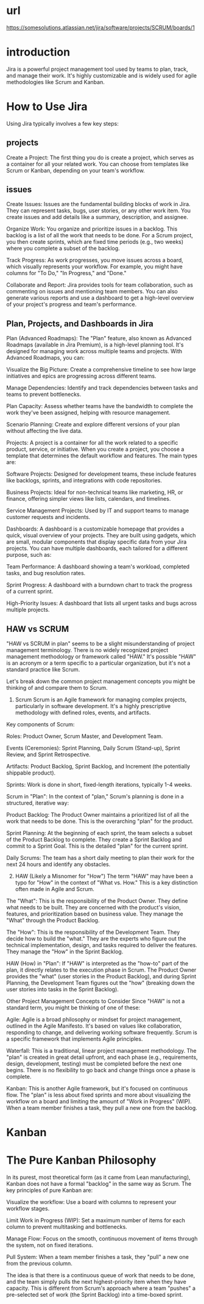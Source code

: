 # url

https://somesolutions.atlassian.net/jira/software/projects/SCRUM/boards/1

# introduction

Jira is a powerful project management tool used by teams to plan, track, and manage their work. It's highly customizable and is widely used for agile methodologies like Scrum and Kanban.


# How to Use Jira
Using Jira typically involves a few key steps:

## projects
Create a Project: The first thing you do is create a project, which serves as a container for all your related work. You can choose from templates like Scrum or Kanban, depending on your team's workflow.


## issues
Create Issues: Issues are the fundamental building blocks of work in Jira. They can represent tasks, bugs, user stories, or any other work item. You create issues and add details like a summary, description, and assignee.



Organize Work: You organize and prioritize issues in a backlog. This backlog is a list of all the work that needs to be done. For a Scrum project, you then create sprints, which are fixed time periods (e.g., two weeks) where you complete a subset of the backlog.



Track Progress: As work progresses, you move issues across a board, which visually represents your workflow. For example, you might have columns for "To Do," "In Progress," and "Done."

Collaborate and Report: Jira provides tools for team collaboration, such as commenting on issues and mentioning team members. You can also generate various reports and use a dashboard to get a high-level overview of your project's progress and team's performance.


## Plan, Projects, and Dashboards in Jira
Plan (Advanced Roadmaps): The "Plan" feature, also known as Advanced Roadmaps (available in Jira Premium), is a high-level planning tool. It's designed for managing work across multiple teams and projects. With Advanced Roadmaps, you can:


Visualize the Big Picture: Create a comprehensive timeline to see how large initiatives and epics are progressing across different teams.

Manage Dependencies: Identify and track dependencies between tasks and teams to prevent bottlenecks.

Plan Capacity: Assess whether teams have the bandwidth to complete the work they've been assigned, helping with resource management.

Scenario Planning: Create and explore different versions of your plan without affecting the live data.

Projects: A project is a container for all the work related to a specific product, service, or initiative. When you create a project, you choose a template that determines the default workflow and features. The main types are:

Software Projects: Designed for development teams, these include features like backlogs, sprints, and integrations with code repositories.

Business Projects: Ideal for non-technical teams like marketing, HR, or finance, offering simpler views like lists, calendars, and timelines.

Service Management Projects: Used by IT and support teams to manage customer requests and incidents.

Dashboards: A dashboard is a customizable homepage that provides a quick, visual overview of your projects. They are built using gadgets, which are small, modular components that display specific data from your Jira projects. You can have multiple dashboards, each tailored for a different purpose, such as:


Team Performance: A dashboard showing a team's workload, completed tasks, and bug resolution rates.

Sprint Progress: A dashboard with a burndown chart to track the progress of a current sprint.

High-Priority Issues: A dashboard that lists all urgent tasks and bugs across multiple projects.


## HAW vs SCRUM

"HAW vs SCRUM in plan" seems to be a slight misunderstanding of project management terminology. There is no widely recognized project management methodology or framework called "HAW." It's possible "HAW" is an acronym or a term specific to a particular organization, but it's not a standard practice like Scrum.

Let's break down the common project management concepts you might be thinking of and compare them to Scrum.

1. Scrum
Scrum is an Agile framework for managing complex projects, particularly in software development. It's a highly prescriptive methodology with defined roles, events, and artifacts.

Key components of Scrum:

Roles: Product Owner, Scrum Master, and Development Team.

Events (Ceremonies): Sprint Planning, Daily Scrum (Stand-up), Sprint Review, and Sprint Retrospective.

Artifacts: Product Backlog, Sprint Backlog, and Increment (the potentially shippable product).

Sprints: Work is done in short, fixed-length iterations, typically 1-4 weeks.

Scrum in "Plan":
In the context of "plan," Scrum's planning is done in a structured, iterative way:

Product Backlog: The Product Owner maintains a prioritized list of all the work that needs to be done. This is the overarching "plan" for the product.

Sprint Planning: At the beginning of each sprint, the team selects a subset of the Product Backlog to complete. They create a Sprint Backlog and commit to a Sprint Goal. This is the detailed "plan" for the current sprint.

Daily Scrums: The team has a short daily meeting to plan their work for the next 24 hours and identify any obstacles.

2. HAW (Likely a Misnomer for "How")
The term "HAW" may have been a typo for "How" in the context of "What vs. How." This is a key distinction often made in Agile and Scrum.

The "What": This is the responsibility of the Product Owner. They define what needs to be built. They are concerned with the product's vision, features, and prioritization based on business value. They manage the "What" through the Product Backlog.

The "How": This is the responsibility of the Development Team. They decide how to build the "what." They are the experts who figure out the technical implementation, design, and tasks required to deliver the features. They manage the "How" in the Sprint Backlog.

HAW (How) in "Plan":
If "HAW" is interpreted as the "how-to" part of the plan, it directly relates to the execution phase in Scrum. The Product Owner provides the "what" (user stories in the Product Backlog), and during Sprint Planning, the Development Team figures out the "how" (breaking down the user stories into tasks in the Sprint Backlog).

Other Project Management Concepts to Consider
Since "HAW" is not a standard term, you might be thinking of one of these:

Agile: Agile is a broad philosophy or mindset for project management, outlined in the Agile Manifesto. It's based on values like collaboration, responding to change, and delivering working software frequently. Scrum is a specific framework that implements Agile principles.

Waterfall: This is a traditional, linear project management methodology. The "plan" is created in great detail upfront, and each phase (e.g., requirements, design, development, testing) must be completed before the next one begins. There is no flexibility to go back and change things once a phase is complete.

Kanban: This is another Agile framework, but it's focused on continuous flow. The "plan" is less about fixed sprints and more about visualizing the workflow on a board and limiting the amount of "Work in Progress" (WIP). When a team member finishes a task, they pull a new one from the backlog.

# Kanban
# The Pure Kanban Philosophy
In its purest, most theoretical form (as it came from Lean manufacturing), Kanban does not have a formal "backlog" in the same way as Scrum. The key principles of pure Kanban are:

Visualize the workflow: Use a board with columns to represent your workflow stages.

Limit Work in Progress (WIP): Set a maximum number of items for each column to prevent multitasking and bottlenecks.

Manage Flow: Focus on the smooth, continuous movement of items through the system, not on fixed iterations.

Pull System: When a team member finishes a task, they "pull" a new one from the previous column.

The idea is that there is a continuous queue of work that needs to be done, and the team simply pulls the next highest-priority item when they have capacity. This is different from Scrum's approach where a team "pushes" a pre-selected set of work (the Sprint Backlog) into a time-boxed sprint.